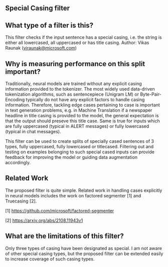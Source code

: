 ## Special Casing filter

## What type of a filter is this?

This filter checks if the input sentence has a special casing, i.e. the string is either all lowercased, all uppercased or has title casing.
Author: Vikas Raunak (viraunak@microsoft.com)

## Why is measuring performance on this split important?
Traditionally, neural models are trained without any explicit casing information provided to the tokenizer. The most widely used data-driven tokenization algorithms, such as sentencepiece (Unigram LM) or Byte-Pair-Encoding typically do not have any explicit factors to handle casing information. Therefore, tackling edge cases pertaining to case is important in text generation problems, e.g. in Machine Translation if a newspaper headline in title casing is provided to the model, the general expectation is that the output should preseve this title case. Same is true for inputs which are fully uppercased (typical in ALERT messages) or fully lowercased (typical in chat messages).

This filter can be used to create splits of specially cased sentences of 3 types, fully uppercased, fully lowercased or titlecased. Filtering out and testing on examples belonging to such special cased inputs can provide feedback for improving the model or guiding data augmentation accordingly.

## Related Work

The proposed filter is quite simple. Related work in handling cases explicitly in neural models includes the work on factored segmenter [1] and Truecasing [2].

[1] https://github.com/microsoft/factored-segmenter

[2] https://arxiv.org/abs/2108.11943v1

## What are the limitations of this filter?
Only three types of casing have been designated as special. I am not aware of other special casing types, but the proposed filter can be extended easily to increase coverage of such casing types.